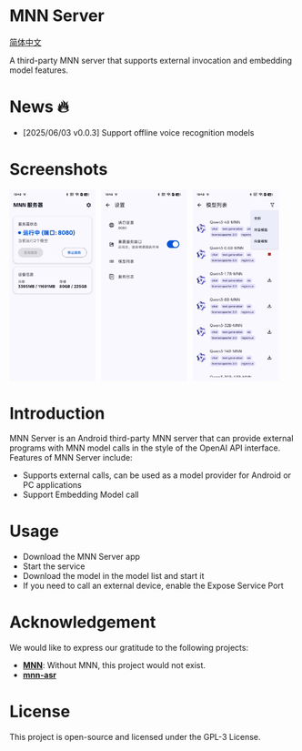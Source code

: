 # MNN Server

[简体中文](./README_zh-CN.md) 

A third-party MNN server that supports external invocation and embedding model features.

# News 🔥

- [2025/06/03 v0.0.3] Support offline voice recognition models


# Screenshots

<div style="display: flex; flex-wrap: wrap; gap: 10px;">
  <img src="./img/img1.jpg" style="width: 30%">
  <img src="./img/img2.jpg" style="width: 30%"> 
  <img src="./img/img3.jpg" style="width: 30%">
</div>

# Introduction

MNN Server is an Android third-party MNN server that can provide external programs with MNN model calls in the style of the OpenAI API interface. Features of MNN Server include:

- Supports external calls, can be used as a model provider for Android or PC applications
- Support Embedding Model call

# Usage

- Download the MNN Server app
- Start the service
- Download the model in the model list and start it
- If you need to call an external device, enable the Expose Service Port

# Acknowledgement

We would like to express our gratitude to the following projects:
- **[MNN](https://github.com/alibaba/MNN)**: Without MNN, this project would not exist.
- **[mnn-asr](https://github.com/wangzhaode/mnn-asr)**

# License

This project is open-source and licensed under the GPL-3 License.